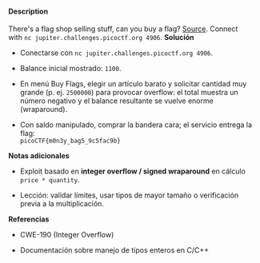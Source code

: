 #### Description

There's a flag shop selling stuff, can you buy a flag? [Source](https://jupiter.challenges.picoctf.org/static/64e724ad327f83ad833d9c6baa072b1f/store.c). Connect with `nc jupiter.challenges.picoctf.org 4906`.
**Solución**

- Conectarse con `nc jupiter.challenges.picoctf.org 4906`.
    
- Balance inicial mostrado: `1100`.
    
- En menú Buy Flags, elegir un artículo barato y solicitar cantidad muy grande (p. ej. `2500000`) para provocar overflow: el total muestra un número negativo y el balance resultante se vuelve enorme (wraparound).
    
- Con saldo manipulado, comprar la bandera cara; el servicio entrega la flag:  
    `picoCTF{m0n3y_bag5_9c5fac9b}`
    

**Notas adicionales**

- Exploit basado en **integer overflow / signed wraparound** en cálculo `price * quantity`.
    
- Lección: validar límites, usar tipos de mayor tamaño o verificación previa a la multiplicación.
    

**Referencias**

- CWE-190 (Integer Overflow)
    
- Documentación sobre manejo de tipos enteros en C/C++